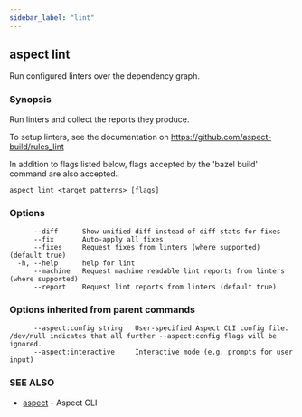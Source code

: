 ```yaml
---
sidebar_label: "lint"
---
```

## aspect lint

Run configured linters over the dependency graph.

### Synopsis

Run linters and collect the reports they produce.

To setup linters, see the documentation on https://github.com/aspect-build/rules_lint

In addition to flags listed below, flags accepted by the 'bazel build' command are also accepted.


```
aspect lint <target patterns> [flags]
```

### Options

```
      --diff      Show unified diff instead of diff stats for fixes
      --fix       Auto-apply all fixes
      --fixes     Request fixes from linters (where supported) (default true)
  -h, --help      help for lint
      --machine   Request machine readable lint reports from linters (where supported)
      --report    Request lint reports from linters (default true)
```

### Options inherited from parent commands

```
      --aspect:config string   User-specified Aspect CLI config file. /dev/null indicates that all further --aspect:config flags will be ignored.
      --aspect:interactive     Interactive mode (e.g. prompts for user input)
```

### SEE ALSO

* [aspect](aspect.md)	 - Aspect CLI

